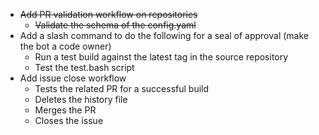 - ~~Add PR validation workflow on repositories~~
    - ~~Validate the schema of the config.yaml~~
- Add a slash command to do the following for a seal of approval (make the bot a code owner)
    - Run a test build against the latest tag in the source repository
    - Test the test.bash script
- Add issue close workflow
    - Tests the related PR for a successful build
    - Deletes the history file
    - Merges the PR
    - Closes the issue